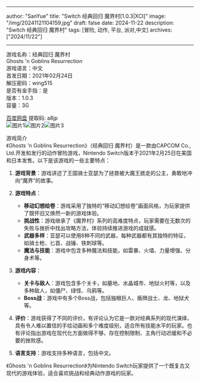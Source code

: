 
---
author: "SanYue"
title: "Switch 经典回归 魔界村[1.0.3|XCI]"
image: "/img/20241121104159.jpg"
draft: false
date: 2024-11-22
description: "Switch 经典回归 魔界村"
tags: [冒险, 动作, 平台, 派对,中文]
archives: ["2024/11/22"]

---

游戏名称：经典回归 魔界村   
Ghosts 'n Goblins Resurrection    
游戏语言：中文  
首发日期：2021年02月24日  
解压密码：wing515  
是否有金手指：是  
版本：1.0.3   
容量：3G

[百度网盘](https://pan.baidu.com/s/100MZZ4P1IEFG7SpxecVZ-g) 提取码: a8jp  
![图片1](/img/ec5612.jpg)![图片2](/img/a937e0.jpg)![图片3](/img/083501.jpg)  

游戏简介  
《Ghosts 'n Goblins Resurrection》（经典回归 魔界村）是一款由CAPCOM Co., Ltd.开发和发行的动作冒险游戏，Nintendo Switch版本于2021年2月25日在美国和日本发售。以下是该游戏的一些主要特点：

1. **游戏背景**：游戏讲述了王国骑士亚瑟为了拯救被大魔王掳走的公主，勇敢地冲向“魔界”的故事。

2. **游戏特点**：
   - **移动幻想绘卷**：游戏采用了独特的“移动幻想绘卷”画面风格，为玩家提供了既怀旧又焕然一新的游戏体验。
   - **挑战性**：游戏继承了《魔界村》系列的高难度特点，玩家需要在无数次的失败与挫折中找出攻略方法，体验持续推进游戏的成就感。
   - **武器多样**：亚瑟可以使用8种不同的武器，每种武器都有其独特的特征，如骑士枪、匕首、战锤、铁刺球等。
   - **魔法与技能**：游戏中包含多种魔法和技能，如雷暴、火墙、力量增强、分身术等。

3. **游戏内容**：
   - **关卡与敌人**：游戏包含多个关卡，如墓地、水晶城市、地狱火村等，以及多种敌人，如僵尸、绿怪、乌鸦等。
   - **Boss战**：游戏中有多个Boss战，包括独眼巨人、盾牌战士、龙、地狱犬等。

4. **评价**：游戏获得了不同的评价，有评论认为它是一款对经典系列的现代演绎，具有令人难以置信的手绘动画和多个难度级别，适合所有技能水平的玩家。也有评论指出游戏在现代化方面做得不够，存在控制限制、主角行动迟缓和不必要的挫败感。

5. **语言支持**：游戏支持多种语言，包括中文。

《Ghosts 'n Goblins Resurrection》为Nintendo Switch玩家提供了一个既复古又现代的游戏体验，适合喜欢挑战和经典动作游戏的玩家。

